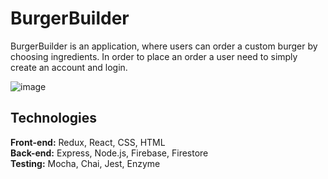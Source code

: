 # BurgerBuilder
BurgerBuilder is an application, where users can order a custom burger by choosing ingredients. In order to place an order a user need to simply create an account and login.

![image](https://user-images.githubusercontent.com/26104823/66355643-fbe2e400-e935-11e9-976e-f8e296eedf0e.png)
<br/>

## Technologies
<b>Front-end:</b> Redux, React, CSS, HTML<br/>
<b>Back-end:</b> Express, Node.js, Firebase, Firestore<br/>
<b>Testing:</b> Mocha, Chai, Jest, Enzyme

